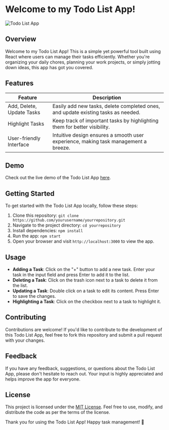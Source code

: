 # Welcome to my Todo List App!

![Todo List App](https://cdn.sanity.io/images/599r6htc/localized/0d1e3ef92ab95ecd0aece2620916c9bf6e47df80-1108x1108.png?w=514&q=75&fit=max&auto=format)

## Overview

Welcome to my Todo List App! This is a simple yet powerful tool built using React where users can manage their tasks efficiently. Whether you're organizing your daily chores, planning your work projects, or simply jotting down ideas, this app has got you covered.

## Features

| Feature                 | Description                                                                                         |
|-------------------------|-----------------------------------------------------------------------------------------------------|
| Add, Delete, Update Tasks | Easily add new tasks, delete completed ones, and update existing tasks as needed.                    |
| Highlight Tasks         | Keep track of important tasks by highlighting them for better visibility.                            |
| User-friendly Interface| Intuitive design ensures a smooth user experience, making task management a breeze.                   |

## Demo

Check out the live demo of the Todo List App [here](https://1827-todo-list.netlify.app/).

## Getting Started

To get started with the Todo List App locally, follow these steps:

1. Clone this repository: `git clone https://github.com/yourusername/yourrepository.git`
2. Navigate to the project directory: `cd yourrepository`
3. Install dependencies: `npm install`
4. Run the app: `npm start`
5. Open your browser and visit `http://localhost:3000` to view the app.

## Usage

- **Adding a Task**: Click on the "+" button to add a new task. Enter your task in the input field and press Enter to add it to the list.
- **Deleting a Task**: Click on the trash icon next to a task to delete it from the list.
- **Updating a Task**: Double click on a task to edit its content. Press Enter to save the changes.
- **Highlighting a Task**: Click on the checkbox next to a task to highlight it.

## Contributing

Contributions are welcome! If you'd like to contribute to the development of this Todo List App, feel free to fork this repository and submit a pull request with your changes.

## Feedback

If you have any feedback, suggestions, or questions about the Todo List App, please don't hesitate to reach out. Your input is highly appreciated and helps improve the app for everyone.

## License

This project is licensed under the [MIT License](https://opensource.org/licenses/MIT). Feel free to use, modify, and distribute the code as per the terms of the license.

Thank you for using the Todo List App! Happy task management! 🚀
